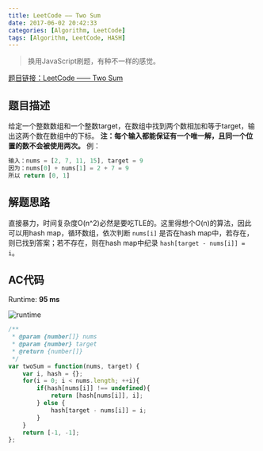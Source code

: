 ```yaml
---
title: LeetCode —— Two Sum
date: 2017-06-02 20:42:33
categories: [Algorithm, LeetCode]
tags: [Algorithm, LeetCode, HASH]
---
```


> 换用JavaScript刷题，有种不一样的感觉。  

[题目链接：LeetCode —— Two Sum](https://leetcode.com/problems/two-sum/#/description)  

## 题目描述  

给定一个整数数组和一个整数target，在数组中找到两个数相加和等于target，输出这两个数在数组中的下标。
**注：每个输入都能保证有一个唯一解，且同一个位置的数不会被使用两次。**  <!-- more -->
例：
```javascript
输入：nums = [2, 7, 11, 15], target = 9
因为：nums[0] + nums[1] = 2 + 7 = 9
所以 return [0, 1]
```

## 解题思路  

直接暴力，时间复杂度O(n^2)必然是要吃TLE的。这里得想个O(n)的算法，因此可以用hash map，循环数组，依次判断 `nums[i]` 是否在hash map中，若存在，则已找到答案；若不存在，则在hash map中纪录 `hash[target - nums[i]] = i`。  

## AC代码  

Runtime: **95 ms**  

![runtime](/posts_assets/leetcode_1_two_sum/runtime.jpeg)  

```javascript
/**
 * @param {number[]} nums
 * @param {number} target
 * @return {number[]}
 */
var twoSum = function(nums, target) {
    var i, hash = {};
    for(i = 0; i < nums.length; ++i){
        if(hash[nums[i]] !== undefined){
            return [hash[nums[i]], i];
        } else {
            hash[target - nums[i]] = i;
        }
    }
    return [-1, -1];
};
```
